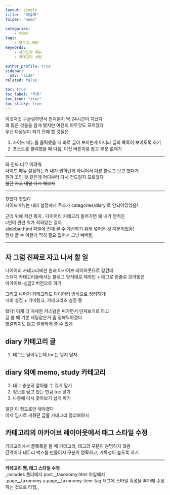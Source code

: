 ```yaml
---
layout: single
title:  "이틀째"
folder: "memo"

categories:
    - memo
tags:
    - 블로그 세팅
keywords:
    - 사이드바 메뉴
    - 카테고리 세팅

author_profile: true
sidebar:
  nav: "side"
related: false

toc: true
toc_label: "목록"
toc_icon: "star"
toc_sticky: true
---
```


이것저것 구글링하면서 만져본지 딱 24시간이 지났다  
꽤 많은 것들을 알게 됐지만 여전히 아무것도 모르겠다  
우선 다음날이 되기 전에 할 것들은  
1. 사이드 메뉴를 클릭했을 때 바로 글이 보이는게 아니라 글의 목록이 보이도록 하기
2. 포스트를 클릭했을 때 다음, 이전 버튼이랑 참고 부분 없애기

---

와 진짜 너무 어려워  
사이드 메뉴 설정하는거 내가 원하던게 아니어서 다른 블로그 보고 했다가  
뭔가 꼬인 것 같은데 어디부터 다시 건드릴지 모르겠다  
~~일단 자고 내일 다시 해보자~~

---

찾았다 찾았다  
사이드메뉴는 내비 설정에서 주소가 categories/diary 로 안되어있었음!  
  
근데 위에 저건 뭐지.. 다이어리 카테고리 들어가면 왜 내가 안적은  
c언어 관련 뭐가 적혀있는 걸까  
slidebar.html 파일에 전체 글 수 계산하기 위해 넣어둔 것 때문이었음!  
전체 글 수 이런거 딱히 필요 없어서 그냥 빼버림

---

## 자 그럼 진짜로 자고 나서 할 일
다이어리 카테고리에선 원래 아카이브 레이아웃으로 갈건데  
스터디 카테고리들에서는 블로그 방식대로 제목만 + 태그로 한줄로 모아놓은  
아카이브-싱글2 버전으로 하기  
  
그리고 나머지 카테고리도 다이어리 방식으로 정리하기!  
내비 설정 + 퍼마링크, 카테고리즈 설정 등  
  
됐다! 이제 더 자세한 커스텀은 써가면서 만져보기로 하고  
글 쓸 때 기본 세팅같은거 좀 정해둬야겠다  
헷갈리지도 않고 깔끔하게 쓸 수 있게

## diary 카테고리 글
1. 태그는 달아두는데 toc는 넣지 말자

## diary 외에 memo, study 카테고리
1. 태그 충분히 알아볼 수 있게 달기
2. 정보를 담고 있는 만큼 toc 넣기
3. 나중에 다시 찾아보기 쉽게 하기

일단 이 정도로만 해야겠다  
이제 임시로 써뒀던 글들 카테고리 정리해야지  

## 카테고리의 아카이브 레이아웃에서 태그 스타일 수정 

카테고리에서 글목록을 볼 때 카테고리, 태그의 구분이 분명하지 않음  
간격이나 테두리 박스를 만들어서 구분이 명확하고, 가독성이 높도록 하기   

---

**카테고리 뺌, 태그 스타일 수정**  
_includes 폴더에서 post__taxonomy.html 파일에서  
.page__taxonomy a.page__taxonomy-item-tag 태그에 스타일 속성을 추가해 수정하는 것으로 타협,,